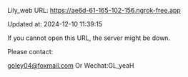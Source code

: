 Lily_web URL: https://ae6d-61-165-102-156.ngrok-free.app

Updated at: 2024-12-10 11:39:15

If you cannot open this URL, the server might be down.

Please contact: 

goley04@foxmail.com Or Wechat:GL_yeaH